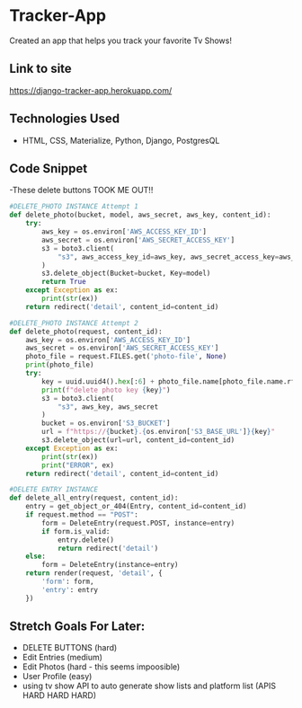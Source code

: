 # Tracker-App
Created an app that helps you track your favorite Tv Shows!

## Link to site
https://django-tracker-app.herokuapp.com/

## Technologies Used
- HTML, CSS, Materialize, Python, Django, PostgresQL

## Code Snippet
-These delete buttons TOOK ME OUT!!
``` Python
#DELETE_PHOTO INSTANCE Attempt 1
def delete_photo(bucket, model, aws_secret, aws_key, content_id):
    try:
        aws_key = os.environ['AWS_ACCESS_KEY_ID']
        aws_secret = os.environ['AWS_SECRET_ACCESS_KEY']
        s3 = boto3.client(
            "s3", aws_access_key_id=aws_key, aws_secret_access_key=aws_secret
        )
        s3.delete_object(Bucket=bucket, Key=model)
        return True
    except Exception as ex:
        print(str(ex))
    return redirect('detail', content_id=content_id)

#DELETE_PHOTO INSTANCE Attempt 2
def delete_photo(request, content_id):
    aws_key = os.environ['AWS_ACCESS_KEY_ID']
    aws_secret = os.environ['AWS_SECRET_ACCESS_KEY']
    photo_file = request.FILES.get('photo-file', None)
    print(photo_file)
    try:
        key = uuid.uuid4().hex[:6] + photo_file.name[photo_file.name.rfind('.'):]
        print(f"delete photo key {key}")
        s3 = boto3.client(
            "s3", aws_key, aws_secret
        )
        bucket = os.environ['S3_BUCKET']
        url = f"https://{bucket}.{os.environ['S3_BASE_URL']}{key}"
        s3.delete_object(url=url, content_id=content_id)
    except Exception as ex:
        print(str(ex))
        print("ERROR", ex)
    return redirect('detail', content_id=content_id)

#DELETE ENTRY INSTANCE
def delete_all_entry(request, content_id):
    entry = get_object_or_404(Entry, content_id=content_id)
    if request.method == "POST":
        form = DeleteEntry(request.POST, instance=entry)
        if form.is_valid:
            entry.delete()
            return redirect('detail')
    else:
        form = DeleteEntry(instance=entry)
    return render(request, 'detail', {
        'form': form,
        'entry': entry
    })
```

## Stretch Goals For Later:
- DELETE BUTTONS (hard)
- Edit Entries (medium)
- Edit Photos (hard - this seems impoosible)
- User Profile (easy)
- using tv show API to auto generate show lists and platform list (APIS HARD HARD HARD)
